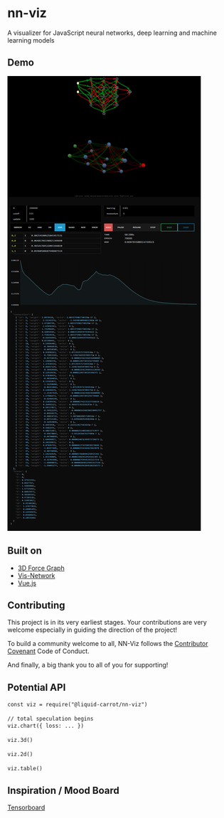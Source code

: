 # nn-viz
A visualizer for JavaScript neural networks, deep learning and machine learning models

## Demo

![Visualization Demo](https://raw.githubusercontent.com/liquidcarrot/nn-viz/master/images/@teh-mICON_network_visualization_demo.png)

## Built on

* [3D Force Graph](https://github.com/vasturiano/3d-force-graph)
* [Vis-Network](https://github.com/visjs/vis-network)
* [Vue.js](https://github.com/vuejs/vue)

## Contributing

This project is in its very earliest stages. Your contributions are very welcome especially in guiding the direction of the project!

To build a community welcome to all, NN-Viz follows the [Contributor Covenant](https://github.com/liquidcarrot/carrot/blob/master/CODE_OF_CONDUCT.md) Code of Conduct.

And finally, a big thank you to all of you for supporting!

## Potential API

```
const viz = require("@liquid-carrot/nn-viz")

// total speculation begins
viz.chart({ loss: ... })

viz.3d()

viz.2d()

viz.table()
```

## Inspiration / Mood Board

[Tensorboard](https://www.tensorflow.org/tensorboard)
